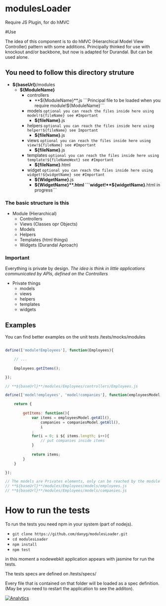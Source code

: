 modulesLoader
=============

Require JS Plugin, for do hMVC

#Use

The idea of this component is to do hMVC (Hierarchical Model View Controller) pattern with some additions.
Principally thinked for use with knockout and/or backbone, but now is adapted for Durandal. But can be used
alone.

## You need to follow this directory struture

- **${baseUrl}**/modules
	- **${ModuleName}**
		- controllers
			- **${ModuleName}**.js ```Principal file to be loaded when you require module!${ModuleName}```
		- models ```optional you can reach the files inside here using model!${fileName} see #Important```
			- **${fileName}**.js
		- helpers ```optional you can reach the files inside here using helper!${fileName} see Important```
			- **${fileName}**.js
		- views ```optional you can reach the files inside here using view!${fileName} see #Important```
			- **${fileName}**.js
		- templates ```optional you can reach the files inside here using template!${fileNameWext} see #Important```
			- **${fileName}**.html
		- widget ```optional you can reach the files inside here using widget!${widgetName} see #Important```
			- **${WidgetName}**.js
			- **${WidgetName}**.html ```widget!**${widgetName}**.html in progress```

### The basic structure is this
- Module (Hierarchical)
	- Controllers
	- Views			(Classes opr Objects)
	- Models
	- Helpers
	- Templates		(html things)
	- Widgets		(Durandal Aproach)

### Important
Everything is private by design.
_The idea is think in little applications communicated by APIs, defined on the Controllers_
- Private things
  - models
  - views
  - helpers
  - templates
  - widgets

## Examples

You can find better examples on the unit tests
/tests/mocks/modules

```javascript

define(['module!Employees'], function(Employees){

	// ...
	
	Employees.getItems();

});

// **${baseUrl}**/modules/Employees/controllers/Employees.js

define(['model!employees', 'model!companies'], function(employeesModel, companiesModel){

	return {
	
		getItems: function(){
			var items = employeesModel.getAll(),
				companies = companiesModel.getAll(),
				i
			;
			for(i = 0; i ${ items.length; i++){
				// put companies inside items
			}
			
			return items;
		}
	}

});

// The models are Privates elements, only can be reached by the module Employees
// **${baseUrl}**/modules/Employees/models/employees.js
// **${baseUrl}**/modules/Employees/models/companies.js
```

# How to run the tests

To run the tests you need npm in your system (part of nodejs).

- ```git clone https://github.com/danyg/modulesLoader.git```
- ```cd modulesLoader```
- ```npm install```
- ```npm test```

in this moment a nodewebkit application appears with jasmine for run the tests.

The tests specs are defined on /tests/specs/

Every file that is contained on that folder will be loaded as a spec definition. (May be you need to restart the application to see the additon).

[![Analytics](https://ga-beacon.appspot.com/UA-47717226-1/modulesLoader/home)](https://github.com/igrigorik/ga-beacon)
